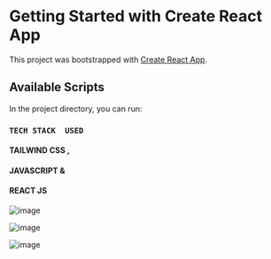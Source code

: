# Getting Started with Create React App

This project was bootstrapped with [Create React App](https://github.com/facebook/create-react-app).

## Available Scripts

In the project directory, you can run:

### `TECH STACK  USED`
#### TAILWIND CSS ,
####  JAVASCRIPT &
####  REACT JS



![image](https://github.com/cheshta0112/weather_app/assets/104692214/8f276ae5-6282-49b8-8df2-c03899f8e58f)

![image](https://github.com/cheshta0112/weather_app/assets/104692214/122f0148-a5ce-4732-b923-86f916ed3cab)

![image](https://github.com/cheshta0112/weather_app/assets/104692214/4fe252fa-defc-4145-9210-2c1ccc88fc20)
